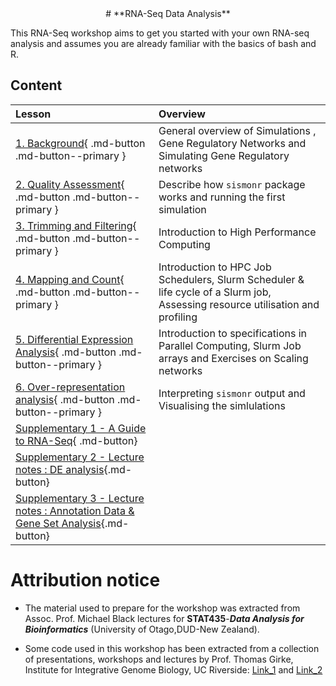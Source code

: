 <center>
# **RNA-Seq Data Analysis**
</center>

This RNA-Seq workshop aims to get you started with your own RNA-seq analysis and assumes you are already familiar with the basics of bash and R.

## Content

| **Lesson**                                         | **Overview** | 
|:---------------------------------------------------|:-------------|
|[1. Background](./1_background.md){ .md-button .md-button--primary }                          | General overview of Simulations , Gene Regulatory Networks and Simulating Gene Regulatory networks |
|[2. Quality Assessment](./2_qualityassessment.md){ .md-button .md-button--primary }|Describe how `sismonr` package works and running the first simulation|
|[3. Trimming and Filtering](./3_trimmingfiltering.md){ .md-button .md-button--primary }| Introduction to High Performance Computing|
|[4. Mapping and Count](./4_mappingANDcount.md){ .md-button .md-button--primary }|Introduction to HPC Job Schedulers, Slurm Scheduler & life cycle of a Slurm job, Assessing resource utilisation and profiling|
|[5. Differential Expression Analysis](./5_rnaseq-diffexp.md){ .md-button .md-button--primary }|Introduction to specifications in Parallel Computing, Slurm Job arrays and Exercises on Scaling networks|
|[6. Over-representation analysis](./6_over-representation_analysis.md){ .md-button .md-button--primary }|Interpreting `sismonr` output and Visualising the simlulations|
|[Supplementary 1 - A Guide to RNA-Seq](./supp_1.md){ .md-button}||
|[Supplementary 2 - Lecture notes : DE analysis](./supp_2.md){.md-button}||
|[Supplementary 3 - Lecture notes : Annotation Data & Gene Set Analysis](./supp_3.md){.md-button}||



# Attribution notice
  
- The material used to prepare for the workshop was extracted from Assoc. Prof. Michael Black lectures for **STAT435**-***Data Analysis for Bioinformatics*** (University of Otago,DUD-New Zealand).

- Some code used in this workshop has been extracted from a collection of presentations, workshops and lectures by Prof. Thomas Girke, Institute for Integrative Genome Biology, UC Riverside: <a href="http://girke.bioinformatics.ucr.edu/">Link_1</a> and <a href="http://faculty.ucr.edu/~tgirke/HTML_Presentations/Manuals/MCBIOS2015/Rrnaseq/Rrnaseq.pdf">Link_2</a>
